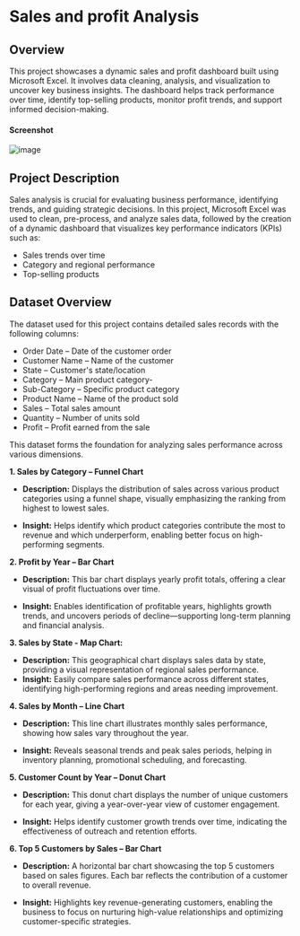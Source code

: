 # Sales and profit Analysis

## Overview
This project showcases a dynamic sales and profit dashboard built using Microsoft Excel. It involves data cleaning, analysis, and visualization to uncover key business insights. The dashboard helps track performance over time, identify top-selling products, monitor profit trends, and support informed decision-making.
 #### Screenshot
 ![image](https://github.com/user-attachments/assets/33e2e45d-2a6a-4fa3-a7b2-94421e07a5c4)
 ## Project Description 
 Sales analysis is crucial for evaluating business performance, identifying trends, and guiding strategic decisions.
In this project, Microsoft Excel was used to clean, pre-process, and analyze sales data, followed by the creation of a dynamic dashboard that visualizes key performance indicators (KPIs) such as:

- Sales trends over time
- Category and regional performance
- Top-selling products

 ## Dataset Overview
The dataset used for this project contains detailed sales records with the following columns:
- Order Date – Date of the customer order
- Customer Name – Name of the customer
- State – Customer's state/location
- Category – Main product category-
- Sub-Category – Specific product category
- Product Name – Name of the product sold
- Sales – Total sales amount
- Quantity – Number of units sold
- Profit – Profit earned from the sale

This dataset forms the foundation for analyzing sales performance across various dimensions.

**1. Sales by Category – Funnel Chart**

   - **Description:** Displays the distribution of sales across various product categories using a funnel shape, visually emphasizing the ranking from highest to lowest sales.
   
 - **Insight:**   Helps identify which product categories contribute the most to revenue and which underperform, enabling better focus on high-performing segments.

  **2. Profit by Year – Bar Chart** 
   
   - **Description:**   This bar chart displays yearly profit totals, offering a clear visual of profit fluctuations over time.
  
   - **Insight:**  Enables identification of profitable years, highlights growth trends, and uncovers periods of decline—supporting long-term planning and financial analysis.

**3.	Sales by State - Map Chart:**

- **Description:** This geographical chart displays sales data by state, providing a visual representation of regional sales performance.
- **Insight:** Easily compare sales performance across different states, identifying high-performing regions and areas needing improvement.

 **4. Sales by Month – Line Chart**

- **Description:** This line chart illustrates monthly sales performance, showing how sales vary throughout the year.

- **Insight:** Reveals seasonal trends and peak sales periods, helping in inventory planning, promotional scheduling, and forecasting.

 **5. Customer Count by Year – Donut Chart**

- **Description:** This donut chart displays the number of unique customers for each year, giving a year-over-year view of customer engagement.

 - **Insight:** Helps identify customer growth trends over time, indicating the effectiveness of outreach and retention efforts.

 **6. Top 5 Customers by Sales – Bar Chart**

- **Description:** A horizontal bar chart showcasing the top 5 customers based on sales figures. Each bar reflects the contribution of a customer to overall revenue.

- **Insight:** Highlights key revenue-generating customers, enabling the business to focus on nurturing high-value relationships and optimizing customer-specific strategies.






    



  

